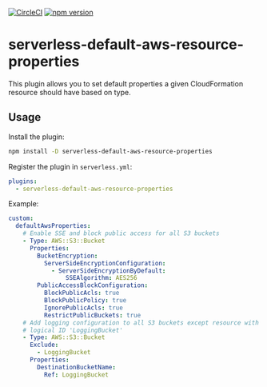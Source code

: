 [![CircleCI](https://circleci.com/gh/neverendingqs/serverless-default-aws-resource-properties.svg?style=svg)](https://circleci.com/gh/neverendingqs/serverless-default-aws-resource-properties)
[![npm version](https://badge.fury.io/js/serverless-default-aws-resource-properties.svg)](https://badge.fury.io/js/serverless-default-aws-resource-properties)

# serverless-default-aws-resource-properties

This plugin allows you to set default properties a given CloudFormation resource
should have based on type.

## Usage

Install the plugin:

```sh
npm install -D serverless-default-aws-resource-properties
```

Register the plugin in `serverless.yml`:

```yaml
plugins:
  - serverless-default-aws-resource-properties
```

Example:

```yaml
custom:
  defaultAwsProperties:
    # Enable SSE and block public access for all S3 buckets
    - Type: AWS::S3::Bucket
      Properties:
        BucketEncryption:
          ServerSideEncryptionConfiguration:
            - ServerSideEncryptionByDefault:
                SSEAlgorithm: AES256
        PublicAccessBlockConfiguration:
          BlockPublicAcls: true
          BlockPublicPolicy: true
          IgnorePublicAcls: true
          RestrictPublicBuckets: true
    # Add logging configuration to all S3 buckets except resource with
    # logical ID 'LoggingBucket'
    - Type: AWS::S3::Bucket
      Exclude:
        - LoggingBucket
      Properties:
        DestinationBucketName:
          Ref: LoggingBucket
```
